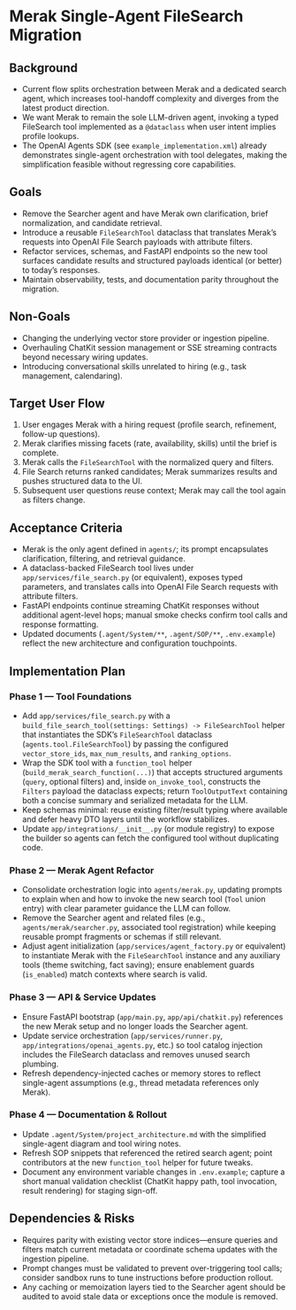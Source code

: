 # Merak Single-Agent FileSearch Migration

## Background
- Current flow splits orchestration between Merak and a dedicated search agent, which increases tool-handoff complexity and diverges from the latest product direction.
- We want Merak to remain the sole LLM-driven agent, invoking a typed FileSearch tool implemented as a `@dataclass` when user intent implies profile lookups.
- The OpenAI Agents SDK (see `example_implementation.xml`) already demonstrates single-agent orchestration with tool delegates, making the simplification feasible without regressing core capabilities.

## Goals
- Remove the Searcher agent and have Merak own clarification, brief normalization, and candidate retrieval.
- Introduce a reusable `FileSearchTool` dataclass that translates Merak’s requests into OpenAI File Search payloads with attribute filters.
- Refactor services, schemas, and FastAPI endpoints so the new tool surfaces candidate results and structured payloads identical (or better) to today’s responses.
- Maintain observability, tests, and documentation parity throughout the migration.

## Non-Goals
- Changing the underlying vector store provider or ingestion pipeline.
- Overhauling ChatKit session management or SSE streaming contracts beyond necessary wiring updates.
- Introducing conversational skills unrelated to hiring (e.g., task management, calendaring).

## Target User Flow
1. User engages Merak with a hiring request (profile search, refinement, follow-up questions).
2. Merak clarifies missing facets (rate, availability, skills) until the brief is complete.
3. Merak calls the `FileSearchTool` with the normalized query and filters.
4. File Search returns ranked candidates; Merak summarizes results and pushes structured data to the UI.
5. Subsequent user questions reuse context; Merak may call the tool again as filters change.

## Acceptance Criteria
- Merak is the only agent defined in `agents/`; its prompt encapsulates clarification, filtering, and retrieval guidance.
- A dataclass-backed FileSearch tool lives under `app/services/file_search.py` (or equivalent), exposes typed parameters, and translates calls into OpenAI File Search requests with attribute filters.
- FastAPI endpoints continue streaming ChatKit responses without additional agent-level hops; manual smoke checks confirm tool calls and response formatting.
- Updated documents (`.agent/System/**`, `.agent/SOP/**`, `.env.example`) reflect the new architecture and configuration touchpoints.

## Implementation Plan

### Phase 1 — Tool Foundations
- Add `app/services/file_search.py` with a `build_file_search_tool(settings: Settings) -> FileSearchTool` helper that instantiates the SDK’s `FileSearchTool` dataclass (`agents.tool.FileSearchTool`) by passing the configured `vector_store_ids`, `max_num_results`, and `ranking_options`.
- Wrap the SDK tool with a `function_tool` helper (`build_merak_search_function(...)`) that accepts structured arguments (`query`, optional filters) and, inside `on_invoke_tool`, constructs the `Filters` payload the dataclass expects; return `ToolOutputText` containing both a concise summary and serialized metadata for the LLM.
- Keep schemas minimal: reuse existing filter/result typing where available and defer heavy DTO layers until the workflow stabilizes.
- Update `app/integrations/__init__.py` (or module registry) to expose the builder so agents can fetch the configured tool without duplicating code.

### Phase 2 — Merak Agent Refactor
- Consolidate orchestration logic into `agents/merak.py`, updating prompts to explain when and how to invoke the new search tool (`Tool` union entry) with clear parameter guidance the LLM can follow.
- Remove the Searcher agent and related files (e.g., `agents/merak/searcher.py`, associated tool registration) while keeping reusable prompt fragments or schemas if still relevant.
- Adjust agent initialization (`app/services/agent_factory.py` or equivalent) to instantiate Merak with the `FileSearchTool` instance and any auxiliary tools (theme switching, fact saving); ensure enablement guards (`is_enabled`) match contexts where search is valid.

### Phase 3 — API & Service Updates
- Ensure FastAPI bootstrap (`app/main.py`, `app/api/chatkit.py`) references the new Merak setup and no longer loads the Searcher agent.
- Update service orchestration (`app/services/runner.py`, `app/integrations/openai_agents.py`, etc.) so tool catalog injection includes the FileSearch dataclass and removes unused search plumbing.
- Refresh dependency-injected caches or memory stores to reflect single-agent assumptions (e.g., thread metadata references only Merak).

### Phase 4 — Documentation & Rollout
- Update `.agent/System/project_architecture.md` with the simplified single-agent diagram and tool wiring notes.
- Refresh SOP snippets that referenced the retired search agent; point contributors at the new `function_tool` helper for future tweaks.
- Document any environment variable changes in `.env.example`; capture a short manual validation checklist (ChatKit happy path, tool invocation, result rendering) for staging sign-off.

## Dependencies & Risks
- Requires parity with existing vector store indices—ensure queries and filters match current metadata or coordinate schema updates with the ingestion pipeline.
- Prompt changes must be validated to prevent over-triggering tool calls; consider sandbox runs to tune instructions before production rollout.
- Any caching or memoization layers tied to the Searcher agent should be audited to avoid stale data or exceptions once the module is removed.
